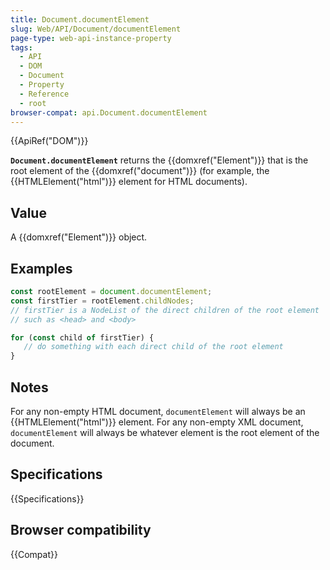 ```yaml
---
title: Document.documentElement
slug: Web/API/Document/documentElement
page-type: web-api-instance-property
tags:
  - API
  - DOM
  - Document
  - Property
  - Reference
  - root
browser-compat: api.Document.documentElement
---
```

{{ApiRef("DOM")}}

**`Document.documentElement`** returns the
{{domxref("Element")}} that is the root element of the {{domxref("document")}} (for
example, the {{HTMLElement("html")}} element for HTML documents).

## Value

A {{domxref("Element")}} object.

## Examples

```js
const rootElement = document.documentElement;
const firstTier = rootElement.childNodes;
// firstTier is a NodeList of the direct children of the root element
// such as <head> and <body>

for (const child of firstTier) {
   // do something with each direct child of the root element
}
```

## Notes

For any non-empty HTML document, `documentElement` will always be an
{{HTMLElement("html")}} element. For any non-empty XML document,
`documentElement` will always be whatever element is the root element of the
document.

## Specifications

{{Specifications}}

## Browser compatibility

{{Compat}}
